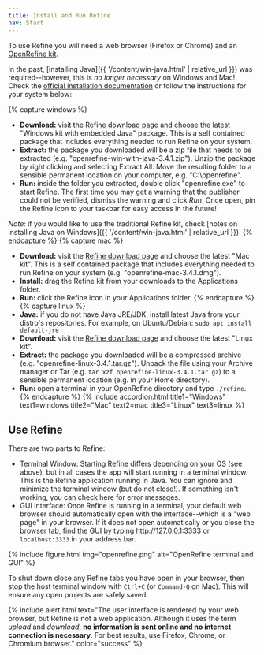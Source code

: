 ```yaml
---
title: Install and Run Refine
nav: Start
---
```


To use Refine you will need a web browser (Firefox or Chrome) and an [OpenRefine kit](https://openrefine.org/download.html). 

In the past, [installing Java]({{ '/content/win-java.html' | relative_url }}) was required--however, this is *no longer necessary* on Windows and Mac!
Check the [official installation documentation](https://docs.openrefine.org/manual/installing) or follow the instructions for your system below:

{% capture windows %}
- **Download:** visit the [Refine download page](https://openrefine.org/download.html) and choose the latest "Windows kit with embedded Java" package. This is a self contained package that includes everything needed to run Refine on your system.
- **Extract:** the package you downloaded will be a zip file that needs to be extracted (e.g. "openrefine-win-with-java-3.4.1.zip"). Unzip the package by right clicking and selecting Extract All. Move the resulting folder to a sensible permanent location on your computer, e.g. "C:\openrefine\".
- **Run:** inside the folder you extracted, double click "openrefine.exe" to start Refine. The first time you may get a warning that the publisher could not be verified, dismiss the warning and click *Run*. Once open, pin the Refine icon to your taskbar for easy access in the future! 

*Note:* if you would like to use the traditional Refine kit, check [notes on installing Java on Windows]({{ '/content/win-java.html' | relative_url }}).
{% endcapture %}
{% capture mac %}
- **Download:** visit the [Refine download page](https://openrefine.org/download.html) and choose the latest "Mac kit". This is a self contained package that includes everything needed to run Refine on your system (e.g. "openrefine-mac-3.4.1.dmg").
- **Install:** drag the Refine kit from your downloads to the Applications folder.
- **Run:** click the Refine icon in your Applications folder. 
{% endcapture %}
{% capture linux %}
- **Java:** if you do not have Java JRE/JDK, install latest Java from your distro's repositories. For example, on Ubuntu/Debian: `sudo apt install default-jre`
- **Download:** visit the [Refine download page](https://openrefine.org/download.html) and choose the latest "Linux kit".
- **Extract:** the package you downloaded will be a compressed archive (e.g. "openrefine-linux-3.4.1.tar.gz"). Unpack the file using your Archive manager or Tar (e.g. `tar xzf openrefine-linux-3.4.1.tar.gz`) to a sensible permanent location (e.g. in your Home directory).
- **Run:** open a terminal in your OpenRefine directory and type `./refine`.
{% endcapture %}
{% include accordion.html title1="Windows" text1=windows title2="Mac" text2=mac title3="Linux" text3=linux %}

## Use Refine

There are two parts to Refine: 

- <span class="term">Terminal Window:</span> Starting Refine differs depending on your OS (see above), but in all cases the app will start running in a terminal window. This is the Refine application running in Java. You can ignore and minimize the terminal window (but do not close!). If something isn't working, you can check here for error messages.
- <span class="term">GUI Interface:</span> Once Refine is running in a terminal, your default web browser should automatically open with the interface--which is a "web page" in your browser. If it does not open automatically or you close the browser tab, find the GUI by typing <http://127.0.0.1:3333> or `localhost:3333` in your address bar. 

{% include figure.html img="openrefine.png" alt="OpenRefine terminal and GUI" %}

To <span class="term">shut down</span> close any Refine tabs you have open in your browser, then stop the host terminal window with `Ctrl+C` (or `Command-Q` on Mac). 
This will ensure any open projects are safely saved.

{% include alert.html text="The user interface is rendered by your web browser, but Refine is not a web application. 
Although it uses the term *upload* and *download*, **no information is sent online and no internet connection is necessary**.
For best results, use Firefox, Chrome, or Chromium browser." color="success" %}
